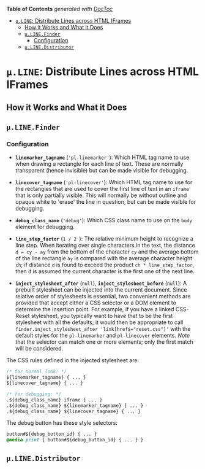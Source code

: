 <!-- START doctoc generated TOC please keep comment here to allow auto update -->
<!-- DON'T EDIT THIS SECTION, INSTEAD RE-RUN doctoc TO UPDATE -->
**Table of Contents**  *generated with [DocToc](https://github.com/thlorenz/doctoc)*

- [`µ.LINE`: Distribute Lines across HTML IFrames](#%C2%B5line-distribute-lines-across-html-iframes)
  - [How it Works and What it Does](#how-it-works-and-what-it-does)
  - [`µ.LINE.Finder`](#%C2%B5linefinder)
    - [Configuration](#configuration)
  - [`µ.LINE.Distributor`](#%C2%B5linedistributor)

<!-- END doctoc generated TOC please keep comment here to allow auto update -->



# `µ.LINE`: Distribute Lines across HTML IFrames

## How it Works and What it Does



## `µ.LINE.Finder`

### Configuration

* **`linemarker_tagname`** (`'pl-linemarker'`): Which HTML tag name to use when drawing a rectangle for each
  line of text. These are normally transparent (hence invisible) but can be made visible for debugging.

* **`linecover_tagname`** (`'pl-linecover'`): Which HTML tag name to use for the rectangles that are used to
  cover the first line of text in an `iframe` that is only partially visible. This will normally be without
  outline and opaque white to 'erase' the line in question, but can be made visible for debugging.

* **`debug_class_name`** (`'debug'`): Which CSS class name to use on the `body` element for debugging.

* **`line_step_factor`** (`1 / 2 `): The relative minimum height to recognize a line step. When iterating
  over single characters in the text, the distance `d = cy - ay` from the bottom of the character `cy` and
  the average bottom of the line rectangle `ay` is compared with the average character height `ch`; if
  distance `d` is found to exceed the product `ch * line_step_factor`, then it is assumed the current
  character is the first one of the next line.

* **`inject_stylesheet_after`** (`null`), **`inject_stylesheet_before`** (`null`): A prebuilt stylesheet can
  be injected into the current document. Since relative order of stylesheets is essential, two convenient
  methods are provided that accept either a CSS selector or a DOM element to determine the insertion point.
  For example, if you have a linked CSS-Reset stylesheet, you typically want to have that to be the first
  stylesheet with all the defaults; it would then be appropriate to call `finder.inject_stylesheet_after
  'link[href$="reset.css"]'` with the default styles for the `pl-linemarker` and `pl-linecover` elements.
  *Note* that the selector can match one or more elements; only the first match will be considered.

The CSS rules defined in the injected stylesheet are:

```css
/* for normal look: */
${linemarker_tagname} { ... }
${linecover_tagname} { ... }

/* for debugging: */
.${debug_class_name} iframe { ... }
.${debug_class_name} ${linemarker_tagname} { ... }
.${debug_class_name} ${linecover_tagname} { ... }
```

The debug button has these style selectors:

```css
button#${debug_button_id} { ... }
@media print { button#${debug_button_id} { ... } }
```



## `µ.LINE.Distributor`




